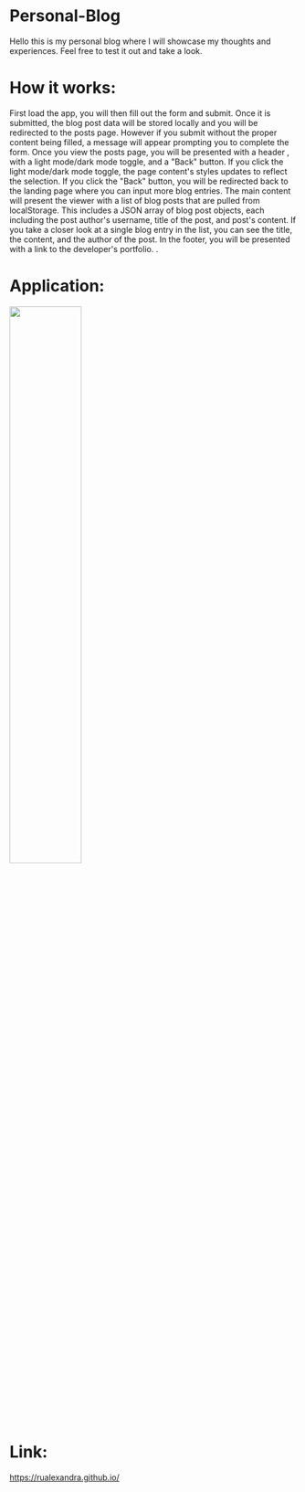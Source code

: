 # Personal-Blog

Hello this is my personal blog where I will showcase my thoughts and experiences. Feel free to test it out and take a look.

# How it works:

First load the app, you will then fill out the form and submit. Once it is submitted, the blog post data will be stored locally and you will be redirected to the posts page. However if you submit without the proper content being filled, a message will appear prompting you to complete the form. Once you view the posts page,
you will be presented with a header , with a light mode/dark mode toggle, and a "Back" button. If you click the light mode/dark mode toggle, the page content's styles updates to reflect the selection. If you click the "Back" button,
you will be redirected back to the landing page where you can input more blog entries.
The main content will present the viewer with a list of blog posts that are pulled from localStorage. This includes a JSON array of blog post objects, each including the post author's username, title of the post, and post's content.
If you take a closer look at a single blog entry in the list,
you can see the title, the content, and the author of the post.
In the footer, you will be presented with a link to the developer's portfolio.
.

# Application:

<img src="https://github.com/Rualexandra/" width="50%" height="50%">

# Link:

<https://rualexandra.github.io/>

